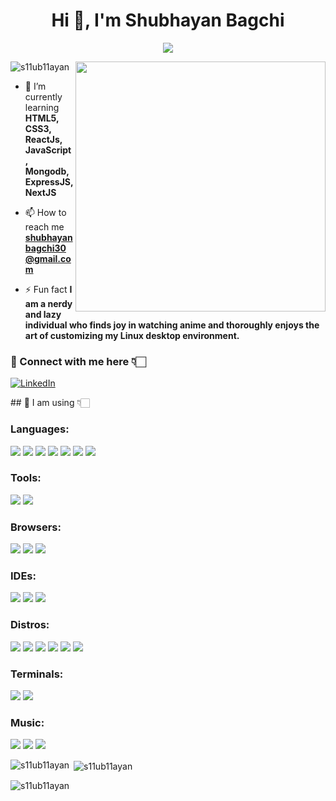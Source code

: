 <h1 align="center">Hi 👋, I'm Shubhayan Bagchi</h1>
<p align="center">
  <a href="https://github.com/DenverCoder1/readme-typing-svg"><img src="https://readme-typing-svg.herokuapp.com?font=Time+New+Roman&color=cyan&size=25&center=true&vCenter=true&width=600&height=100&lines=Passionately+exploring+website+design;Linux+Ricing;Tech-Enthusiast;📚+Boundary+Pusher;Love+to+learn+new+tech..<3"></a>
</p>
<img align="right" width="400" src="https://media1.giphy.com/media/zhYSVCirREeIZtONCI/giphy.gif?cid=ecf05e47xayz6qhzwo0mwphttazrjx811n0h93wjo2c4kdhx&ep=v1_gifs_related&rid=giphy.gif&ct=s">

<p align="left"> <img src="https://komarev.com/ghpvc/?username=s11ub11ayan&label=Profile%20views&color=0e75b6&style=flat" alt="s11ub11ayan" /> </p>

- 🌱 I’m currently learning **HTML5, CSS3, ReactJs, JavaScript, Mongodb, ExpressJS, NextJS**

- 📫 How to reach me **shubhayanbagchi30@gmail.com**

- ⚡ Fun fact **I am a nerdy and lazy individual who finds joy in watching anime and thoroughly enjoys the art of customizing my Linux desktop environment.**


<h3 align="left">🔴 Connect with me here 👇🏻</h3>
<p align="left">
<a href="https://www.linkedin.com/in/shubhayan-bagchi-b83522275/" target="_blank"><img src="https://img.shields.io/badge/LinkedIn-0077B5?style=for-the-badge&logo=linkedin&logoColor=white" alt="LinkedIn"></a>
</p>
## 🔴 I am using 👇🏻
<h3 align="left">Languages:</h3>
<p align="left">
<img src="https://img.shields.io/badge/Java-ED8B00?style=for-the-badge&logo=java&logoColor=white" />
<img src="https://img.shields.io/badge/JavaScript-F7DF1E?style=for-the-badge&logo=javascript&logoColor=black" />
<img src="https://img.shields.io/badge/Python-14354C?style=for-the-badge&logo=python&logoColor=white" />
<img src="https://img.shields.io/badge/C%2B%2B-00599C?style=for-the-badge&logo=c%2B%2B&logoColor=white" />
<img src="https://img.shields.io/badge/HTML-239120?style=for-the-badge&logo=html5&logoColor=white" />
<img src="https://img.shields.io/badge/CSS3-1572B6?style=for-the-badge&logo=css3&logoColor=white" />
<img src="https://img.shields.io/badge/C-00599C?style=for-the-badge&logo=c&logoColor=white" />
</p>
<h3 align="left">Tools:</h3>
<p align="left">
  <img src="https://img.shields.io/badge/Simplenote-3361CC?style=for-the-badge&logo=Simplenote&logoColor=white">
  <img src="https://img.shields.io/badge/Bootstrap-563D7C?style=for-the-badge&logo=bootstrap&logoColor=white">
</p>
<h3>Browsers:</h3>
<p align="left">
  <img src="https://img.shields.io/badge/Firefox_Browser-FF7139?style=for-the-badge&logo=Firefox-Browser&logoColor=white">
  <img src="https://img.shields.io/badge/Google_chrome-4285F4?style=for-the-badge&logo=Google-chrome&logoColor=white">
  <img src="https://img.shields.io/badge/Brave-FF1B2D?style=for-the-badge&logo=Brave&logoColor=white">
</p>
<h3 align="left">IDEs:</h3>
<p align="left">
<img src="https://img.shields.io/badge/Visual_Studio_Code-0078D4?style=for-the-badge&logo=visual%20studio%20code&logoColor=white" />
<img src="https://img.shields.io/badge/Arduino_IDE-00979D?style=for-the-badge&logo=arduino&logoColor=white">
  <img src="https://img.shields.io/badge/VIM-%2311AB00.svg?&style=for-the-badge&logo=vim&logoColor=white">
</p>
<h3 align="left">Distros:</h3>
<p align="left">
  <img src="https://img.shields.io/badge/Linux-FCC624?style=for-the-badge&logo=linux&logoColor=black">
  <img src="https://img.shields.io/badge/Arch_Linux-1793D1?style=for-the-badge&logo=arch-linux&logoColor=white">
  <img src="https://img.shields.io/badge/manjaro-35BF5C?style=for-the-badge&logo=manjaro&logoColor=white">
  <img src="https://img.shields.io/badge/Debian-A81D33?style=for-the-badge&logo=debian&logoColor=white">
  <img src="https://img.shields.io/badge/Pop!_OS-48B9C7?style=for-the-badge&logo=Pop!_OS&logoColor=white">
  <img src="https://img.shields.io/badge/Ubuntu-E95420?style=for-the-badge&logo=ubuntu&logoColor=white">
  </p>
<h3 >Terminals:</h3>
<P align="left">
<img src="https://img.shields.io/badge/alacritty-F46D01?style=for-the-badge&logo=alacritty&logoColor=white">
  <img src="https://img.shields.io/badge/GNU%20Bash-4EAA25?style=for-the-badge&logo=GNU%20Bash&logoColor=white">
</P>
<h3>Music:</h3>
<p align="left">
  <img src="https://img.shields.io/badge/Audacity-0000CC?style=for-the-badge&logo=audacity&logoColor=white">
  <img src="https://img.shields.io/badge/Spotify-1ED760?&style=for-the-badge&logo=spotify&logoColor=white">
  <img src="https://img.shields.io/badge/YouTube_Music-FF0000?style=for-the-badge&logo=youtube-music&logoColor=white">
</p>


<p><img align="left" src="https://github-readme-stats.vercel.app/api/top-langs?username=s11ub11ayan&show_icons=true&locale=en&layout=compact" alt="s11ub11ayan" /></p>

<p>&nbsp;<img align="center" src="https://github-readme-stats.vercel.app/api?username=s11ub11ayan&show_icons=true&locale=en" alt="s11ub11ayan" /></p>

<p><img align="center" src="https://github-readme-streak-stats.herokuapp.com/?user=s11ub11ayan&" alt="s11ub11ayan" /></p>
